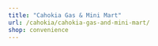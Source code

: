 ```yaml
---
title: "Cahokia Gas & Mini Mart"
url: /cahokia/cahokia-gas-and-mini-mart/
shop: convenience
---
```


